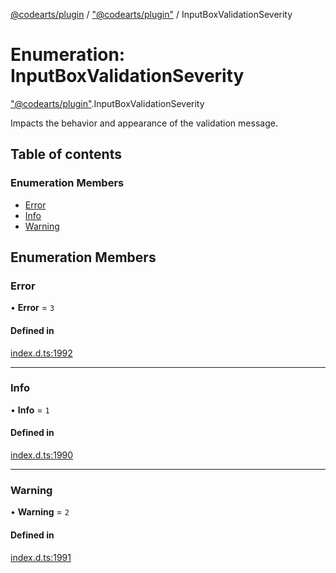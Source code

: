 [@codearts/plugin](../README.md) / ["@codearts/plugin"](../modules/_codearts_plugin_.md) / InputBoxValidationSeverity

# Enumeration: InputBoxValidationSeverity

["@codearts/plugin"](../modules/_codearts_plugin_.md).InputBoxValidationSeverity

Impacts the behavior and appearance of the validation message.

## Table of contents

### Enumeration Members

- [Error](codearts_plugin_.InputBoxValidationSeverity.md#error)
- [Info](codearts_plugin_.InputBoxValidationSeverity.md#info)
- [Warning](codearts_plugin_.InputBoxValidationSeverity.md#warning)

## Enumeration Members

### Error

• **Error** = ``3``

#### Defined in

[index.d.ts:1992](https://github.com/shuyaqian/cloudide-plugin-api/blob/3fbdd11/index.d.ts#L1992)

___

### Info

• **Info** = ``1``

#### Defined in

[index.d.ts:1990](https://github.com/shuyaqian/cloudide-plugin-api/blob/3fbdd11/index.d.ts#L1990)

___

### Warning

• **Warning** = ``2``

#### Defined in

[index.d.ts:1991](https://github.com/shuyaqian/cloudide-plugin-api/blob/3fbdd11/index.d.ts#L1991)
